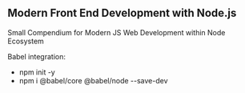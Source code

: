 ## Modern Front End Development with Node.js
Small Compendium for Modern JS Web Development within Node Ecosystem

Babel integration:
- npm init -y
- npm i @babel/core @babel/node --save-dev
